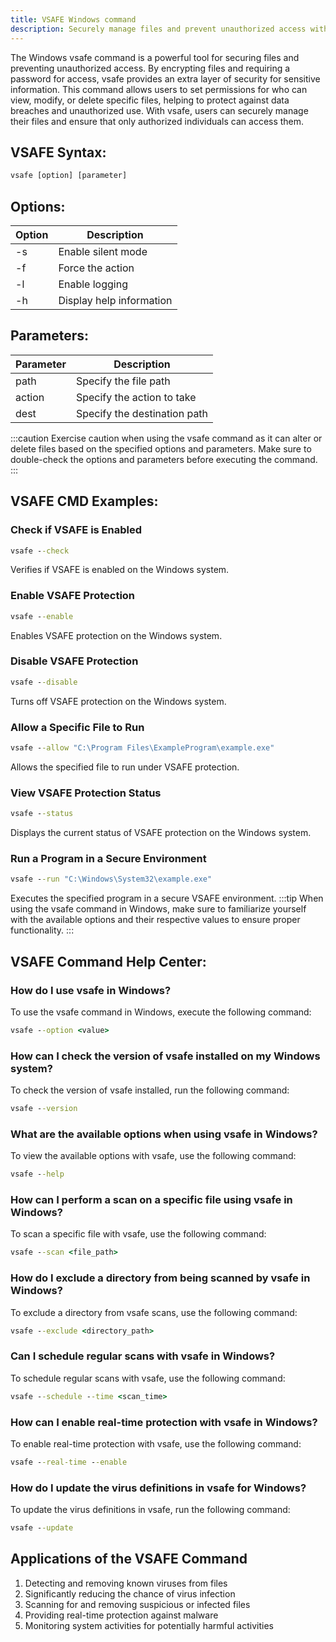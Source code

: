 ```yaml
---
title: VSAFE Windows command
description: Securely manage files and prevent unauthorized access with the Windows vsafe command.
---
```


The Windows vsafe command is a powerful tool for securing files and preventing unauthorized access. By encrypting files and requiring a password for access, vsafe provides an extra layer of security for sensitive information. This command allows users to set permissions for who can view, modify, or delete specific files, helping to protect against data breaches and unauthorized use. With vsafe, users can securely manage their files and ensure that only authorized individuals can access them.

## VSAFE Syntax:
```cmd
vsafe [option] [parameter]
```

## Options:
| Option | Description             |
|--------|-------------------------|
| -s     | Enable silent mode      |
| -f     | Force the action        |
| -l     | Enable logging          |
| -h     | Display help information|

## Parameters:
| Parameter | Description                  |
|-----------|------------------------------|
| path      | Specify the file path        |
| action    | Specify the action to take   |
| dest      | Specify the destination path |

:::caution
Exercise caution when using the vsafe command as it can alter or delete files based on the specified options and parameters. Make sure to double-check the options and parameters before executing the command.
:::
## VSAFE CMD Examples:

### Check if VSAFE is Enabled
```cmd
vsafe --check
```
Verifies if VSAFE is enabled on the Windows system.

### Enable VSAFE Protection
```cmd
vsafe --enable
```
Enables VSAFE protection on the Windows system.

### Disable VSAFE Protection
```cmd
vsafe --disable
```
Turns off VSAFE protection on the Windows system.

### Allow a Specific File to Run
```cmd
vsafe --allow "C:\Program Files\ExampleProgram\example.exe"
```
Allows the specified file to run under VSAFE protection.

### View VSAFE Protection Status
```cmd
vsafe --status
```
Displays the current status of VSAFE protection on the Windows system.

### Run a Program in a Secure Environment
```cmd
vsafe --run "C:\Windows\System32\example.exe"
```
Executes the specified program in a secure VSAFE environment.
:::tip
When using the vsafe command in Windows, make sure to familiarize yourself with the available options and their respective values to ensure proper functionality.
:::

## VSAFE Command Help Center:

### How do I use vsafe in Windows?
To use the vsafe command in Windows, execute the following command:
```cmd
vsafe --option <value>
```

### How can I check the version of vsafe installed on my Windows system?
To check the version of vsafe installed, run the following command:
```cmd
vsafe --version
```

### What are the available options when using vsafe in Windows?
To view the available options with vsafe, use the following command:
```cmd
vsafe --help
```

### How can I perform a scan on a specific file using vsafe in Windows?
To scan a specific file with vsafe, use the following command:
```cmd
vsafe --scan <file_path>
```

### How do I exclude a directory from being scanned by vsafe in Windows?
To exclude a directory from vsafe scans, use the following command:
```cmd
vsafe --exclude <directory_path>
```

### Can I schedule regular scans with vsafe in Windows?
To schedule regular scans with vsafe, use the following command:
```cmd
vsafe --schedule --time <scan_time>
```

### How can I enable real-time protection with vsafe in Windows?
To enable real-time protection with vsafe, use the following command:
```cmd
vsafe --real-time --enable
```

### How do I update the virus definitions in vsafe for Windows?
To update the virus definitions in vsafe, run the following command:
```cmd
vsafe --update
```
## Applications of the VSAFE Command

1. Detecting and removing known viruses from files
2. Significantly reducing the chance of virus infection
3. Scanning for and removing suspicious or infected files
4. Providing real-time protection against malware
5. Monitoring system activities for potentially harmful activities